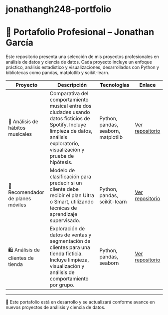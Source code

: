 # jonathangh248-portfolio
# 💼 Portafolio Profesional – Jonathan García

Este repositorio presenta una selección de mis proyectos profesionales en análisis de datos y ciencia de datos. Cada proyecto incluye un enfoque práctico, análisis estadístico y visualizaciones, desarrollados con Python y bibliotecas como pandas, matplotlib y scikit-learn.

| Proyecto | Descripción | Tecnologías | Enlace |
|----------|-------------|-------------|--------|
| 🎵 Análisis de hábitos musicales | Comparativa del comportamiento musical entre dos ciudades usando datos ficticios de Spotify. Incluye limpieza de datos, análisis exploratorio, visualización y prueba de hipótesis. | Python, pandas, seaborn, matplotlib | [Ver repositorio](https://github.com/JonathanGH248/spotify-habits-city-comparison) |
| 📱 Recomendador de planes móviles | Modelo de clasificación para predecir si un cliente debe recibir el plan Ultra o Smart, utilizando técnicas de aprendizaje supervisado. | Python, pandas, scikit-learn | [Ver repositorio](https://github.com/JonathanGH248/megaline-plan-recommendation) |
| 🛍️ Análisis de clientes de tienda | Exploración de datos de ventas y segmentación de clientes para una tienda ficticia. Incluye limpieza, visualización y análisis de comportamiento por grupo. | Python, pandas, seaborn | [Ver repositorio](https://github.com/JonathanGH248/analisis-clientes-store1) |

---

📌 Este portafolio está en desarrollo y se actualizará conforme avance en nuevos proyectos de análisis y ciencia de datos.
